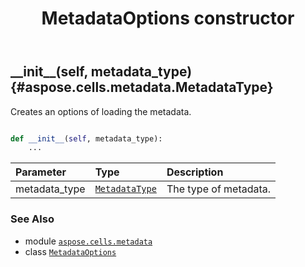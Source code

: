 ﻿---
title: MetadataOptions constructor
second_title: Aspose.Cells for Python via .NET API References
description: 
type: docs
weight: 10
url: /aspose.cells.metadata/metadataoptions/__init__/
is_root: false
---

## \_\_init\_\_(self, metadata_type) {#aspose.cells.metadata.MetadataType}

Creates an options of loading the metadata.



```python

def __init__(self, metadata_type):
    ...
```


| Parameter | Type | Description |
| :- | :- | :- |
| metadata_type | [`MetadataType`](/cells/python-net/aspose.cells.metadata/metadatatype) | The type of metadata. |



### See Also
* module [`aspose.cells.metadata`](../../)
* class [`MetadataOptions`](/cells/python-net/aspose.cells.metadata/metadataoptions)
